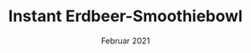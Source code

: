 ---
layout: recipe
title:  "Instant Erdbeer-Smoothiebowl "
image: instant-erdbeer-smoothiebowl.jpeg
date: 20. Februar 2021

authorName: Talitha Mellor
category: Frühstück 

yield: 10
prepTime: 5
cookTime: 5

ingredients:
- 75g Datteln
- 75g gefriergetrocknete Erdbeeren 
- 200g Haferflocken 
- 50g getrocknete Banane 
- 20g Kokosraspel
- 30g Chiasamen 
- 20g getrocknete Cranberrys 
- 30g Cashewkerne

directions:
- Alle Zutaten im Mixer mahlen. 
- Für eine Bowl 50g des Pulvers mit 150ml Pflanzendrink deiner Wahl mischen und ein paar Minuten quellen lassen. 
- Mit Toppings eurer Wahl (Obst/ Nüsse/Kakaonibs/Samen/Nussmus...) anrichten und genießen! 
---